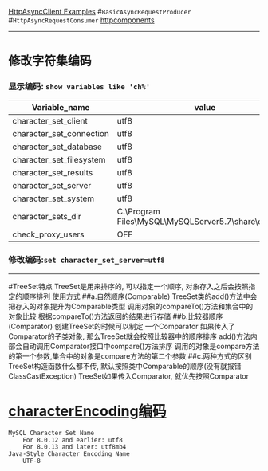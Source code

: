  [HttpAsyncClient Examples](http://hc.apache.org/httpcomponents-asyncclient-dev/examples.html)
 #`BasicAsyncRequestProducer`
 #`HttpAsyncRequestConsumer`
 [httpcomponents](http://svn.apache.org/repos/asf/httpcomponents/)

***
# `修改字符集编码`
 
### 显示编码: `show variables like 'ch%'`
 
| Variable_name | value |
|------|------|
|character_set_client	|utf8
|character_set_connection	|utf8
|character_set_database	|utf8
|character_set_filesystem	|utf8
|character_set_results	|utf8
|character_set_server	|utf8
|character_set_system	|utf8
|character_sets_dir	|C:\Program Files\MySQL\MySQLServer5.7\share\charsets\
|check_proxy_users	|OFF

### 修改编码:`set character_set_server=utf8`
***
 #TreeSet特点
 TreeSet是用来排序的, 可以指定一个顺序, 对象存入之后会按照指定的顺序排列
 使用方式
 ##a.自然顺序(Comparable)
 TreeSet类的add()方法中会把存入的对象提升为Comparable类型
 调用对象的compareTo()方法和集合中的对象比较
 根据compareTo()方法返回的结果进行存储
 ##b.比较器顺序(Comparator)
 创建TreeSet的时候可以制定 一个Comparator
 如果传入了Comparator的子类对象, 那么TreeSet就会按照比较器中的顺序排序
 add()方法内部会自动调用Comparator接口中compare()方法排序
 调用的对象是compare方法的第一个参数,集合中的对象是compare方法的第二个参数
 ##c.两种方式的区别
 TreeSet构造函数什么都不传, 默认按照类中Comparable的顺序(没有就报错ClassCastException)
 TreeSet如果传入Comparator, 就优先按照Comparator
 
 # [characterEncoding编码](https://dev.mysql.com/doc/connector-j/8.0/en/connector-j-reference-charsets.html)
    MySQL Character Set Name	
        For 8.0.12 and earlier: utf8    
        For 8.0.13 and later: utf8mb4
    Java-Style Character Encoding Name
        UTF-8

